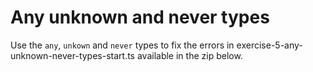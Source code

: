 # Any unknown and never types

Use the `any`, `unkown` and `never` types to fix the errors in exercise-5-any-unknown-never-types-start.ts available in the zip below.

